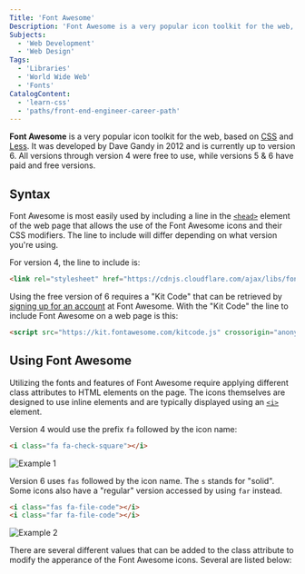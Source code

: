 ```yaml
---
Title: 'Font Awesome'
Description: 'Font Awesome is a very popular icon toolkit for the web, based on CSS and Less.'
Subjects:
  - 'Web Development'
  - 'Web Design'
Tags:
  - 'Libraries'
  - 'World Wide Web'
  - 'Fonts'
CatalogContent:
  - 'learn-css'
  - 'paths/front-end-engineer-career-path'
---
```


**Font Awesome** is a very popular icon toolkit for the web, based on [CSS](https://www.codecademy.com/resources/docs/css) and [Less](https://lesscss.org/). It was developed by Dave Gandy in 2012 and is currently up to version 6. All versions through version 4 were free to use, while versions 5 & 6 have paid and free versions.

## Syntax

Font Awesome is most easily used by including a line in the [`<head>`](https://www.codecademy.com/resources/docs/html/elements/head) element of the web page that allows the use of the Font Awesome icons and their CSS modifiers. The line to include will differ depending on what version you're using.

For version 4, the line to include is:

```html
<link rel="stylesheet" href="https://cdnjs.cloudflare.com/ajax/libs/font-awesome/4.7.0/css/font-awesome.min.css">
```

Using the free version of 6 requires a "Kit Code" that can be retrieved by [signing up for an account](https://fontawesome.com/start) at Font Awesome. With the "Kit Code" the line to include Font Awesome on a web page is this:

```html
<script src="https://kit.fontawesome.com/kitcode.js" crossorigin="anonymous"></script>
```

## Using Font Awesome

Utilizing the fonts and features of Font Awesome require applying different class attributes to HTML elements on the page. The icons themselves are designed to use inline elements and are typically displayed using an [`<i>`](https://www.codecademy.com/resources/docs/html/elements/i) element.

Version 4 would use the prefix `fa` followed by the icon name:

```html
<i class="fa fa-check-square"></i>
```

![Example 1](https://raw.githubusercontent.com/Codecademy/docs/main/media/font-awesome-check.png)

Version 6 uses `fas` followed by the icon name. The `s` stands for "solid". Some icons also have a "regular" version accessed by using `far` instead.

```html
<i class="fas fa-file-code"></i>
<i class="far fa-file-code"></i>
```

![Example 2](https://raw.githubusercontent.com/Codecademy/docs/main/media/font-awesome-code.png)

There are several different values that can be added to the class attribute to modify the apperance of the Font Awesome icons. Several are listed below:

